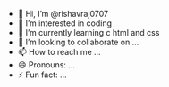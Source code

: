 - 👋 Hi, I’m @rishavraj0707
- 👀 I’m interested in coding
- 🌱 I’m currently learning c html and css
- 💞️ I’m looking to collaborate on ...
- 📫 How to reach me ...
- 😄 Pronouns: ...
- ⚡ Fun fact: ...

<!---
rishavraj0707/rishavraj0707 is a ✨ special ✨ repository because its `README.md` (this file) appears on your GitHub profile.
You can click the Preview link to take a look at your changes.
--->
